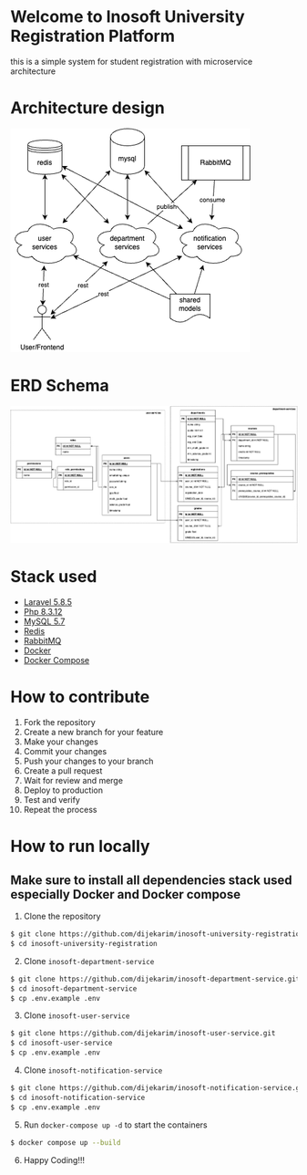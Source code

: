 # Welcome to Inosoft University Registration Platform
this is a simple system for student registration with microservice architecture

# Architecture design
![architecture-design](inosoft-university-registration-Architecture.drawio.png)

# ERD Schema
![ERD](./inosoft-university-registration-ERD.drawio.png)

# Stack used
- [Laravel 5.8.5](https://laravel.com/)
- [Php 8.3.12](https://www.php.net/)
- [MySQL 5.7](https://www.mysql.com/)
- [Redis](https://redis.io/)
- [RabbitMQ](https://www.rabbitmq.com/)
- [Docker](https://www.docker.com/)
- [Docker Compose](https://docs.docker.com/compose/)

# How to contribute
1. Fork the repository
2. Create a new branch for your feature
3. Make your changes
4. Commit your changes
5. Push your changes to your branch
6. Create a pull request
7. Wait for review and merge
8. Deploy to production
9. Test and verify
10. Repeat the process

# How to run locally
## Make sure to install all dependencies stack used especially Docker and Docker compose
1. Clone the repository
```bash
$ git clone https://github.com/dijekarim/inosoft-university-registration.git
$ cd inosoft-university-registration
```

2. Clone `inosoft-department-service`
```bash
$ git clone https://github.com/dijekarim/inosoft-department-service.git
$ cd inosoft-department-service
$ cp .env.example .env
```

3. Clone `inosoft-user-service`
```bash
$ git clone https://github.com/dijekarim/inosoft-user-service.git
$ cd inosoft-user-service
$ cp .env.example .env
```

4. Clone `inosoft-notification-service`
```bash
$ git clone https://github.com/dijekarim/inosoft-notification-service.git
$ cd inosoft-notification-service
$ cp .env.example .env
```

5. Run `docker-compose up -d` to start the containers
```bash
$ docker compose up --build
```

6. Happy Coding!!!